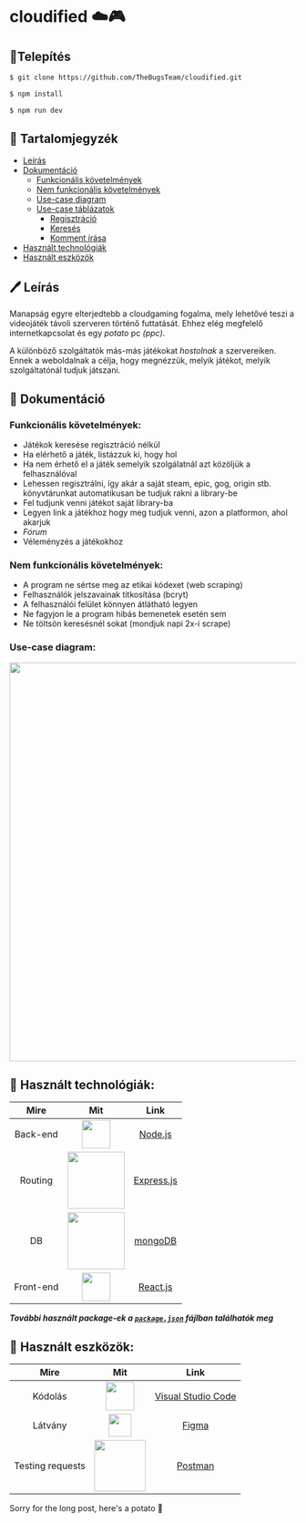 # cloudified ☁️🎮

## 💾Telepítés

```sh
$ git clone https://github.com/TheBugsTeam/cloudified.git
```

```sh
$ npm install
```

```sh
$ npm run dev
```

## 📙 Tartalomjegyzék

- [Leírás](#%EF%B8%8F-le%C3%ADr%C3%A1s)
- [Dokumentáció](#-dokument%C3%A1ci%C3%B3)
  - [Funkcionális követelmények](#funkcion%C3%A1lis-k%C3%B6vetelm%C3%A9nyek)
  - [Nem funkcionális követelmények](#nem-funkcion%C3%A1lis-k%C3%B6vetelm%C3%A9nyek)
  - [Use-case diagram](#use-case-diagram)
  - [Use-case táblázatok](https://github.com/TheBugsTeam/cloudified/tree/main/Documentation/use-case%20tables)
    - [Regisztráció](https://github.com/TheBugsTeam/cloudified/blob/main/Documentation/use-case%20tables/Registration.md)
    - [Keresés](https://github.com/TheBugsTeam/cloudified/blob/main/Documentation/use-case%20tables/Search.md)
    - [Komment írása](https://github.com/TheBugsTeam/cloudified/blob/main/Documentation/use-case%20tables/Write%20a%20comment.md)
- [Használt technológiák](#-haszn%C3%A1lt-technol%C3%B3gi%C3%A1k)
- [Használt eszközök](#-haszn%C3%A1lt-eszk%C3%B6z%C3%B6k)

## 🖊️ Leírás

Manapság egyre elterjedtebb a cloudgaming fogalma, mely lehetővé teszi a videojáték távoli szerveren történő futtatását. Ehhez elég megfelelő internetkapcsolat és egy _potato_ pc _(ppc)_.

A különböző szolgáltatók más-más játékokat _hostolnak_ a szervereiken. Ennek a weboldalnak a célja, hogy megnézzük, melyik játékot, melyik szolgáltatónál tudjuk játszani.

## 📄 Dokumentáció

### Funkcionális követelmények:

- Játékok keresése regisztráció nélkül
- Ha elérhető a játék, listázzuk ki, hogy hol
- Ha nem érhető el a játék semelyik szolgálatnál azt közöljük a felhasználóval
- Lehessen regisztrálni, így akár a saját steam, epic, gog, origin stb. könyvtárunkat automatikusan be tudjuk rakni a library-be
- Fel tudjunk venni játékot saját library-ba
- Legyen link a játékhoz hogy meg tudjuk venni, azon a platformon, ahol akarjuk
- _Fórum_
- Véleményzés a játékokhoz

### Nem funkcionális követelmények:

- A program ne sértse meg az etikai kódexet (web scraping)
- Felhasználók jelszavainak titkosítása (bcryt)
- A felhasználói felület könnyen átlátható legyen
- Ne fagyjon le a program hibás bemenetek esetén sem
- Ne töltsön keresésnél sokat (mondjuk napi 2x-i scrape)

### Use-case diagram:

<p align="center">
  <img src="https://github.com/TheBugsTeam/cloudified/blob/main/Documentation/images/cloudified-use-case.png" width="700">
</p>

## 🔧 Használt technológiák:

|   Mire    |                                                                                Mit                                                                                 |                 Link                 |
| :-------: | :----------------------------------------------------------------------------------------------------------------------------------------------------------------: | :----------------------------------: |
| Back-end  |  <a href="https://nodejs.org/en/"><img width=50px src="https://raw.githubusercontent.com/TheBugsTeam/cloudified/main/Documentation/images/Node.js_logo.svg"></a>   |  [Node.js](https://nodejs.org/en/)   |
|  Routing  |   <a href="https://expressjs.com/"><img width=100px src="https://raw.githubusercontent.com/TheBugsTeam/cloudified/main/Documentation/images/Expressjs.png"></a>    | [Express.js](https://expressjs.com/) |
|    DB     | <a href="https://www.mongodb.com/"><img width=100px src="https://raw.githubusercontent.com/TheBugsTeam/cloudified/main/Documentation/images/MongoDB_Logo.svg"></a> | [mongoDB](https://www.mongodb.com/)  |
| Front-end |    <a href="https://reactjs.org/"><img width=50px src="https://raw.githubusercontent.com/TheBugsTeam/cloudified/main/Documentation/images/React-icon.svg"></a>     |   [React.js](https://reactjs.org/)   |

**_További használt package-ek a [`package.json`](https://github.com/TheBugsTeam/cloudified/blob/main/package.json) fájlban találhatók meg_**

## 🔨 Használt eszközök:

|       Mire       |                                                                                           Mit                                                                                           |                         Link                         |
| :--------------: | :-------------------------------------------------------------------------------------------------------------------------------------------------------------------------------------: | :--------------------------------------------------: |
|     Kódolás      | <a href="https://code.visualstudio.com/"><img width=50px src="https://raw.githubusercontent.com/TheBugsTeam/cloudified/main/Documentation/images/Visual_Studio_Code_1.35_icon.svg"></a> | [Visual Studio Code](https://code.visualstudio.com/) |
|     Látvány      |             <a href="https://www.figma.com/"><img height=40px src="https://raw.githubusercontent.com/TheBugsTeam/cloudified/main/Documentation/images/Figma-logo.svg"></a>              |           [Figma](https://www.figma.com/)            |
| Testing requests |              <a href="https://www.postman.com/"><img width=90px src="https://raw.githubusercontent.com/TheBugsTeam/cloudified/main/Documentation/images/Postman.png"></a>               |         [Postman](https://www.postman.com/)          |

Sorry for the long post, here's a potato 🥔
